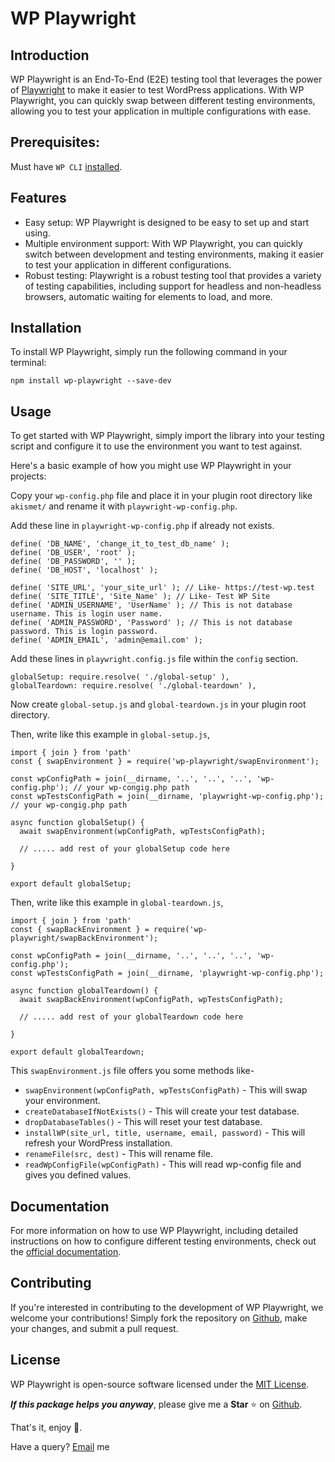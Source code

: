 # WP Playwright
Introduction
------------
WP Playwright is an End-To-End (E2E) testing tool that leverages the power of [Playwright](https://github.com/microsoft/playwright) to make it easier to test WordPress applications. With WP Playwright, you can quickly swap between different testing environments, allowing you to test your application in multiple configurations with ease.

## Prerequisites:

Must have `WP CLI` [installed](https://wp-cli.org/).

Features
--------
-   Easy setup: WP Playwright is designed to be easy to set up and start using.
-   Multiple environment support: With WP Playwright, you can quickly switch between development and testing environments, making it easier to test your application in different configurations.
-   Robust testing: Playwright is a robust testing tool that provides a variety of testing capabilities, including support for headless and non-headless browsers, automatic waiting for elements to load, and more.

Installation
------------
To install WP Playwright, simply run the following command in your terminal:

`npm install wp-playwright --save-dev`


Usage
-----
To get started with WP Playwright, simply import the library into your testing script and configure it to use the environment you want to test against.

Here's a basic example of how you might use WP Playwright in your projects:

Copy your `wp-config.php` file and place it in your plugin root directory like `akismet/` and rename it with `playwright-wp-config.php`.

Add these line in `playwright-wp-config.php` if already not exists.
```
define( 'DB_NAME', 'change_it_to_test_db_name' );
define( 'DB_USER', 'root' );
define( 'DB_PASSWORD', '' );
define( 'DB_HOST', 'localhost' );

define( 'SITE_URL', 'your_site_url' ); // Like- https://test-wp.test
define( 'SITE_TITLE', 'Site_Name' ); // Like- Test WP Site
define( 'ADMIN_USERNAME', 'UserName' ); // This is not database username. This is login user name.
define( 'ADMIN_PASSWORD', 'Password' ); // This is not database password. This is login password.
define( 'ADMIN_EMAIL', 'admin@email.com' );
```

Add these lines in `playwright.config.js` file within the `config` section.
```
globalSetup: require.resolve( './global-setup' ),
globalTeardown: require.resolve( './global-teardown' ),
```

Now create `global-setup.js` and `global-teardown.js` in your plugin root directory.

Then, write like this example in `global-setup.js`,
```
import { join } from 'path'
const { swapEnvironment } = require('wp-playwright/swapEnvironment');

const wpConfigPath = join(__dirname, '..', '..', '..', 'wp-config.php'); // your wp-congig.php path
const wpTestsConfigPath = join(__dirname, 'playwright-wp-config.php'); // your wp-congig.php path

async function globalSetup() {
  await swapEnvironment(wpConfigPath, wpTestsConfigPath);
  
  // ..... add rest of your globalSetup code here
  
}

export default globalSetup;
```
Then, write like this example in `global-teardown.js`,
```
import { join } from 'path'
const { swapBackEnvironment } = require('wp-playwright/swapBackEnvironment');

const wpConfigPath = join(__dirname, '..', '..', '..', 'wp-config.php');
const wpTestsConfigPath = join(__dirname, 'playwright-wp-config.php');

async function globalTeardown() {
  await swapBackEnvironment(wpConfigPath, wpTestsConfigPath);
  
  // ..... add rest of your globalTeardown code here
  
}

export default globalTeardown;
```

This `swapEnvironment.js` file offers you some methods like-

- `swapEnvironment(wpConfigPath, wpTestsConfigPath)` - This will swap your environment.
- `createDatabaseIfNotExists()` - This will create your test database.
- `dropDatabaseTables()` - This will reset your test database.
- `installWP(site_url, title, username, email, password)` - This will refresh your WordPress installation.
- `renameFile(src, dest)` - This will rename file.
- `readWpConfigFile(wpConfigPath)` - This will read wp-config file and gives you defined values.

Documentation
-------------

For more information on how to use WP Playwright, including detailed instructions on how to configure different testing environments, check out the [official documentation](https://github.com/ratulhasan/wp-playwright).

Contributing
------------

If you're interested in contributing to the development of WP Playwright, we welcome your contributions! Simply fork the repository on [Github](https://github.com/RatulHasan/play-wordpress-wright), make your changes, and submit a pull request.

License
-------

WP Playwright is open-source software licensed under the [MIT License](https://opensource.org/licenses/MIT).

_**If this package helps you anyway**_, please give me a **Star** ⭐ on [Github](https://github.com/RatulHasan/play-wordpress-wright).

That's it, enjoy 🎉.

Have a query? <a href="mailto:ratuljh@gmail.com">Email</a> me
